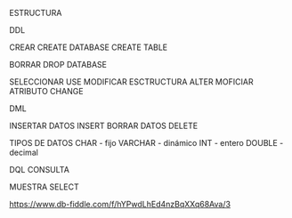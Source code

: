 ESTRUCTURA 

DDL

  CREAR
    CREATE DATABASE
    CREATE TABLE
  
  BORRAR
    DROP DATABASE
  
  SELECCIONAR
      USE
  MODIFICAR ESCTRUCTURA
      ALTER
  MOFICIAR ATRIBUTO
      CHANGE


DML

  INSERTAR DATOS
    INSERT
  BORRAR DATOS
    DELETE

TIPOS DE DATOS
  CHAR - fijo
  VARCHAR - dinámico
  INT - entero
  DOUBLE - decimal

DQL
CONSULTA

  MUESTRA
  SELECT

https://www.db-fiddle.com/f/hYPwdLhEd4nzBqXXq68Ava/3
